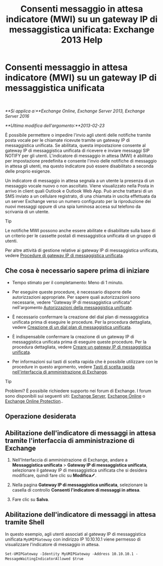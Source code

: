 ﻿---
title: 'Consenti messaggio in attesa indicatore (MWI) su un gateway IP di messaggistica unificata: Exchange 2013 Help'
TOCTitle: Consenti messaggio in attesa indicatore (MWI) su un gateway IP di messaggistica unificata
ms:assetid: 5667e37c-48c6-4659-9dc9-94b1dd8ba232
ms:mtpsurl: https://technet.microsoft.com/it-it/library/Dd297995(v=EXCHG.150)
ms:contentKeyID: 50480633
ms.date: 05/22/2018
mtps_version: v=EXCHG.150
ms.translationtype: MT
---

# Consenti messaggio in attesa indicatore (MWI) su un gateway IP di messaggistica unificata

 

_**Si applica a:**Exchange Online, Exchange Server 2013, Exchange Server 2016_

_**Ultima modifica dell'argomento:**2013-02-23_

È possibile permettere o impedire l'invio agli utenti delle notifiche tramite posta vocale per le chiamate ricevute tramite un gateway IP di messaggistica unificata. Se abilitata, questa impostazione consente al gateway IP di messaggistica unificata di ricevere e inviare messaggi SIP NOTIFY per gli utenti. L'indicatore di messaggio in attesa (MWI) è abilitato per impostazione predefinita e consente l'invio delle notifiche di messaggio in attesa gli utenti, ma questo indicatore può essere disabilitato a seconda delle proprio esigenze.

Un indicatore di messaggio in attesa segnala a un utente la presenza di un messaggio vocale nuovo o non ascoltato. Viene visualizzato nella Posta in arrivo in client quali Outlook e Outlook Web App. Può anche trattarsi di un SMS inviato a un cellulare registrato, di una chiamata in uscita effettuata da un server Exchange verso un numero configurato per la riproduzione dei nuovi messaggi oppure di una spia luminosa accesa sul telefono da scrivania di un utente.


> [!TIP]
> Le notifiche MWI possono anche essere abilitate e disabilitate sulla base di un criterio per le cassette postali di messaggistica unificata di un gruppo di utenti.



Per altre attività di gestione relative ai gateway IP di messaggistica unificata, vedere [Procedure di gateway IP di messaggistica unificata](um-ip-gateway-procedures-exchange-2013-help.md).

## Che cosa è necessario sapere prima di iniziare

  - Tempo stimato per il completamento: Meno di 1 minuto.

  - Per eseguire queste procedure, è necessario disporre delle autorizzazioni appropriate. Per sapere quali autorizzazioni sono necessarie, vedere "Gateway IP di messaggistica unificata" nell'argomento [Autorizzazioni della messaggistica unificate](unified-messaging-permissions-exchange-2013-help.md).

  - È necessario confermare la creazione del dial plan di messaggistica unificata prima di eseguire le procedure. Per la procedura dettagliata, vedere [Creazione di un dial plan di messaggistica unificata](create-a-um-dial-plan-exchange-2013-help.md).

  - È indispensabile confermare la creazione di un gateway IP di messaggistica unificata prima di eseguire queste procedure. Per la procedura dettagliata, vedere [Creare un gateway IP di messaggistica unificata](create-a-um-ip-gateway-exchange-2013-help.md).

  - Per informazioni sui tasti di scelta rapida che è possibile utilizzare con le procedure in questo argomento, vedere [Tasti di scelta rapida nell'interfaccia di amministrazione di Exchange](keyboard-shortcuts-in-the-exchange-admin-center-exchange-online-protection-help.md).


> [!TIP]
> Problemi? È possibile richiedere supporto nei forum di Exchange. I forum sono disponibili sui seguenti siti: <A href="https://go.microsoft.com/fwlink/p/?linkid=60612">Exchange Server</A>, <A href="https://go.microsoft.com/fwlink/p/?linkid=267542">Exchange Online</A> o <A href="https://go.microsoft.com/fwlink/p/?linkid=285351">Exchange Online Protection</A>..



## Operazione desiderata

## Abilitazione dell'indicatore di messaggi in attesa tramite l'interfaccia di amministrazione di Exchange

1.  Nell'Interfaccia di amministrazione di Exchange, andare a **Messaggistica unificata** \> **Gateway IP di messaggistica unificata**, selezionare il gateway IP di messaggistica unificata che si desidera modificare, quindi fare clic su **Modifica**![Icona Modifica](images/JJ218640.6f53ccb2-1f13-4c02-bea0-30690e6ea71d(EXCHG.150).gif "Icona Modifica").

2.  Nella pagina **Gateway IP di messaggistica unificata**, selezionare la casella di controllo **Consenti l'indicatore di messaggi in attesa**.

3.  Fare clic su **Salva**.

## Abilitazione dell'indicatore di messaggi in attesa tramite Shell

In questo esempio, agli utenti associati al gateway IP di messaggistica unificata `MyUMIPGateway` con indirizzo IP 10.10.10.1 viene permesso di visualizzare l'indicatore di messaggio in attesa.

    Set-UMIPGateway -Identity MyUMIPGateway -Address 10.10.10.1 -MessageWaitingIndicatorAllowed $true

